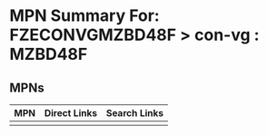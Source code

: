 



# MPN Summary For: FZECONVGMZBD48F > con-vg : MZBD48F

## MPNs
  

|MPN|Direct Links|Search Links|
| :--- | :--- | :--- |
||||
